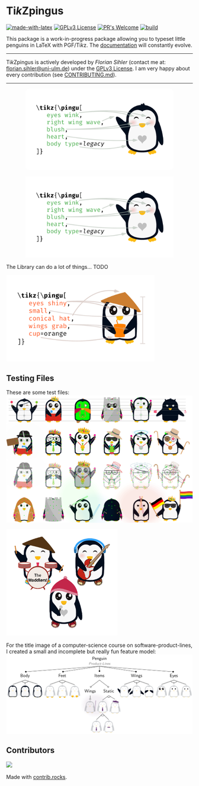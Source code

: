# Ti*k*Zpingus

[![made-with-latex](https://img.shields.io/badge/Made%20with-LaTeX-1f425f.svg)](https://www.latex-project.org/) [![GPLv3 License](https://img.shields.io/badge/License-GPL%20v3-yellow.svg)](https://opensource.org/licenses/GPL-3.0) [![PR's Welcome](https://img.shields.io/badge/PRs-welcome-brightgreen.svg?style=flat)](http://makeapullrequest.com) [![build](https://github.com/EagleoutIce/tikzpingus/actions/workflows/compile.yaml/badge.svg)](https://github.com/EagleoutIce/tikzpingus/actions/workflows/compile.yaml)

This package is a work-in-progress package allowing you to typeset little penguins in LaTeX with PGF/Ti*k*z.
The [documentation](https://media.githubusercontent.com/media/EagleoutIce/tikzpingus/gh-pages/doc/build/tikzpingus-doc.pdf) will constantly evolve.

----

Ti*k*Zpingus is actively developed by *Florian Sihler* (contact me at: <florian.sihler@uni-ulm.de>) under the [GPLv3 License](LICENSE). I am very happy about every contribution (see [CONTRIBUTING.md](CONTRIBUTING.md)).

----

<div style="text-align:center">

<img style="border-radius:8pt" src="https://github.com/EagleoutIce/tikzpingus/blob/gh-pages/hey-pingu-1.png?raw=true" width="400" />

[<img src="https://github.com/EagleoutIce/tikzpingus/blob/gh-pages/hey-pingu-1.png?raw=true" width="400" />](https://media.githubusercontent.com/media/EagleoutIce/tikzpingus/gh-pages/examples/build/hey-pingu.pdf#page=1)

</div>

The Library can do a lot of things... TODO

<p align="center">

[<img src="https://github.com/EagleoutIce/tikzpingus/blob/gh-pages/hey-pingu-2.png?raw=true" width="400" />](https://media.githubusercontent.com/media/EagleoutIce/tikzpingus/gh-pages/examples/build/hey-pingu.pdf#page=2)

</p>



## Testing Files

These are some test files:\
[<img src="https://github.com/EagleoutIce/tikzpingus/blob/gh-pages/preview-1.png?raw=true" width="600"/>](https://media.githubusercontent.com/media/EagleoutIce/tikzpingus/gh-pages/examples/build/showcase.pdf)

[<img src="https://github.com/EagleoutIce/tikzpingus/blob/gh-pages/minimal-1.png?raw=true" width="300"/>](https://media.githubusercontent.com/media/EagleoutIce/tikzpingus/gh-pages/examples/build/minimal.pdf)

For the title image of a computer-science course on software-product-lines, I created a small and incomplete but really fun feature model:\
[<img src="https://github.com/EagleoutIce/tikzpingus/blob/gh-pages/spl-1.png?raw=true" width="900"/>](https://media.githubusercontent.com/media/EagleoutIce/tikzpingus/gh-pages/examples/build/spl.pdf)

## Contributors

<a href="https://github.com/eagleoutice/tikzpingus/graphs/contributors">
  <img src="https://contrib.rocks/image?repo=eagleoutice/tikzpingus" />
</a>

Made with [contrib.rocks](https://contrib.rocks).